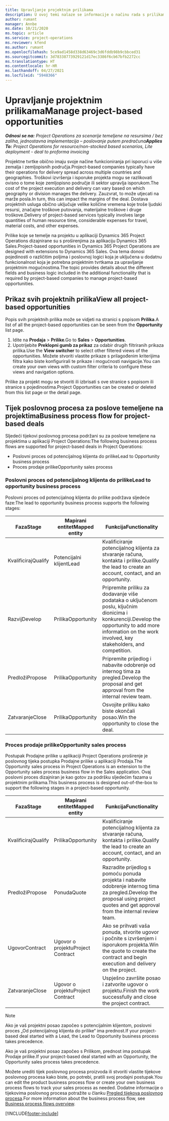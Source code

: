 ```yaml
---
title: Upravljanje projektnim prilikama
description: U ovoj temi nalaze se informacije o načinu rada s prilikama koje su povezane s projektima.
author: rumant
manager: Annbe
ms.date: 10/21/2020
ms.topic: article
ms.service: project-operations
ms.reviewer: kfend
ms.author: rumant
ms.openlocfilehash: 5ce9ad1458d338d63469c3d6fddb98b9cbbced31
ms.sourcegitcommit: 3d78338773929121d17ec3386f6cb67bfb2272cc
ms.translationtype: HT
ms.contentlocale: hr-HR
ms.lasthandoff: 04/27/2021
ms.locfileid: "5948366"
---
```

# <a name="manage-project-based-opportunities"></a><span data-ttu-id="b7e72-103">Upravljanje projektnim prilikama</span><span class="sxs-lookup"><span data-stu-id="b7e72-103">Manage project-based opportunities</span></span>

<span data-ttu-id="b7e72-104">_**Odnosi se na:** Project Operations za scenarije temeljene na resursima / bez zaliha, jednostavna implementacija – poslovanje putem predračuna_</span><span class="sxs-lookup"><span data-stu-id="b7e72-104">_**Applies To:** Project Operations for resource/non-stocked based scenarios, Lite deployment - deal to proforma invoicing_</span></span>

<span data-ttu-id="b7e72-105">Projektne tvrtke obično imaju svoje načine funkcioniranja pri isporuci u više zemalja i zemljopisnih područja.</span><span class="sxs-lookup"><span data-stu-id="b7e72-105">Project-based companies typically have their operations for delivery spread across multiple countries and geographies.</span></span> <span data-ttu-id="b7e72-106">Troškovi izvršenja i isporuke projekta mogu se razlikovati ovisno o tome koje zemljopisno područje ili sektor upravlja isporukom.</span><span class="sxs-lookup"><span data-stu-id="b7e72-106">The cost of the project execution and delivery can vary  based on which geography or division manages the delivery.</span></span> <span data-ttu-id="b7e72-107">Zauzvrat, to može utjecati na marže posla.</span><span class="sxs-lookup"><span data-stu-id="b7e72-107">In turn, this can impact the margins of the deal.</span></span> <span data-ttu-id="b7e72-108">Dostava projektnih usluga obično uključuje velike količine vremena koje troše ljudski resursi, značajne troškove putovanja, materijalne troškove i druge troškove.</span><span class="sxs-lookup"><span data-stu-id="b7e72-108">Delivery of project-based services typically involves large quantities of human resource time, considerable expenses for travel, material costs, and other expenses.</span></span>

<span data-ttu-id="b7e72-109">Prilike koje se temelje na projektu u aplikaciji Dynamics 365 Project Operations dizajnirane su s proširenjima za aplikaciju Dynamics 365 Sales.</span><span class="sxs-lookup"><span data-stu-id="b7e72-109">Project-based opportunities in Dynamics 365 Project Operations are designed with extensions to Dynamics 365 Sales.</span></span> <span data-ttu-id="b7e72-110">Ova tema donosi pojedinosti o različitim poljima i poslovnoj logici koja je uključena u dodatnu funkcionalnost koja je potrebna projektnim tvrtkama za upravljanje projektnim mogućnostima.</span><span class="sxs-lookup"><span data-stu-id="b7e72-110">The topic provides details about the different fields and business logic included in the additional functionality that is required by project-based companies to manage project-based opportunities.</span></span>

## <a name="view-all-project-based-opportunities"></a><span data-ttu-id="b7e72-111">Prikaz svih projektnih prilika</span><span class="sxs-lookup"><span data-stu-id="b7e72-111">View all project-based opportunities</span></span>

<span data-ttu-id="b7e72-112">Popis svih projektnih prilika može se vidjeti na stranici s popisom **Prilika**.</span><span class="sxs-lookup"><span data-stu-id="b7e72-112">A list of all the project-based opportunities can be seen from the **Opportunity** list page.</span></span> 

1. <span data-ttu-id="b7e72-113">Idite na **Prodaja** > **Prilike**.</span><span class="sxs-lookup"><span data-stu-id="b7e72-113">Go to **Sales** > **Opportunities**.</span></span>
2. <span data-ttu-id="b7e72-114">Upotrijebite **Preklopni gumb za prikaz** za odabir drugih filtriranih prikaza prilika.</span><span class="sxs-lookup"><span data-stu-id="b7e72-114">Use the **View switcher** to select other filtered views of the opportunities.</span></span> <span data-ttu-id="b7e72-115">Možete stvoriti vlastite prikaze s prilagođenim kriterijima filtra kako biste konfigurirali te prikaze i mogućnosti navigacije.</span><span class="sxs-lookup"><span data-stu-id="b7e72-115">You can create your own views with custom filter criteria to configure these views and navigation options.</span></span>

<span data-ttu-id="b7e72-116">Prilike za projekt mogu se stvoriti ili izbrisati s ove stranice s popisom ili stranice s pojedinostima.</span><span class="sxs-lookup"><span data-stu-id="b7e72-116">Project Opportunities can be created or deleted from this list page or the detail page.</span></span>

## <a name="business-process-flow-for-project-based-deals"></a><span data-ttu-id="b7e72-117">Tijek poslovnog procesa za poslove temeljene na projektima</span><span class="sxs-lookup"><span data-stu-id="b7e72-117">Business process flow for project-based deals</span></span>

<span data-ttu-id="b7e72-118">Sljedeći tijekovi poslovnog procesa podržani su za poslove temeljene na projektima u aplikaciji Project Operations:</span><span class="sxs-lookup"><span data-stu-id="b7e72-118">The following business process flows are supported for project-based deals in Project Operations:</span></span>

- <span data-ttu-id="b7e72-119">Poslovni proces od potencijalnog klijenta do prilike</span><span class="sxs-lookup"><span data-stu-id="b7e72-119">Lead to Opportunity business process</span></span>
- <span data-ttu-id="b7e72-120">Proces prodaje prilike</span><span class="sxs-lookup"><span data-stu-id="b7e72-120">Opportunity sales process</span></span>

### <a name="lead-to-opportunity-business-process"></a><span data-ttu-id="b7e72-121">Poslovni proces od potencijalnog klijenta do prilike</span><span class="sxs-lookup"><span data-stu-id="b7e72-121">Lead to opportunity business process</span></span> 
<span data-ttu-id="b7e72-122">Poslovni proces od potencijalnog klijenta do prilike podržava sljedeće faze:</span><span class="sxs-lookup"><span data-stu-id="b7e72-122">The lead to opportunity business process supports the following stages:</span></span>

| <span data-ttu-id="b7e72-123">Faza</span><span class="sxs-lookup"><span data-stu-id="b7e72-123">Stage</span></span> | <span data-ttu-id="b7e72-124">Mapirani entitet</span><span class="sxs-lookup"><span data-stu-id="b7e72-124">Mapped entity</span></span> | <span data-ttu-id="b7e72-125">Funkcija</span><span class="sxs-lookup"><span data-stu-id="b7e72-125">Functionality</span></span> |
| --- | --- | --- |
| <span data-ttu-id="b7e72-126">Kvalificiraj</span><span class="sxs-lookup"><span data-stu-id="b7e72-126">Qualify</span></span> | <span data-ttu-id="b7e72-127">Potencijalni klijent</span><span class="sxs-lookup"><span data-stu-id="b7e72-127">Lead</span></span> | <span data-ttu-id="b7e72-128">Kvalificiranje potencijalnog klijenta za stvaranje računa, kontakta i prilike.</span><span class="sxs-lookup"><span data-stu-id="b7e72-128">Qualify the lead to create an account, contact, and an opportunity.</span></span> |
| <span data-ttu-id="b7e72-129">Razvij</span><span class="sxs-lookup"><span data-stu-id="b7e72-129">Develop</span></span> | <span data-ttu-id="b7e72-130">Prilika</span><span class="sxs-lookup"><span data-stu-id="b7e72-130">Opportunity</span></span> | <span data-ttu-id="b7e72-131">Pripremite priliku za dodavanje više podataka o uključenom poslu, ključnim dionicima i konkurenciji.</span><span class="sxs-lookup"><span data-stu-id="b7e72-131">Develop the opportunity to add more information on the work involved, key stakeholders, and competition.</span></span> |
| <span data-ttu-id="b7e72-132">Predloži</span><span class="sxs-lookup"><span data-stu-id="b7e72-132">Propose</span></span> | <span data-ttu-id="b7e72-133">Prilika</span><span class="sxs-lookup"><span data-stu-id="b7e72-133">Opportunity</span></span> | <span data-ttu-id="b7e72-134">Pripremite prijedlog i nabavite odobrenje od internog tima za pregled.</span><span class="sxs-lookup"><span data-stu-id="b7e72-134">Develop the proposal and get approval from the internal review team.</span></span> |
| <span data-ttu-id="b7e72-135">Zatvaranje</span><span class="sxs-lookup"><span data-stu-id="b7e72-135">Close</span></span> | <span data-ttu-id="b7e72-136">Prilika</span><span class="sxs-lookup"><span data-stu-id="b7e72-136">Opportunity</span></span> | <span data-ttu-id="b7e72-137">Osvojite priliku kako biste okončali posao.</span><span class="sxs-lookup"><span data-stu-id="b7e72-137">Win the opportunity to close the deal.</span></span> |

### <a name="opportunity-sales-process"></a><span data-ttu-id="b7e72-138">Proces prodaje prilike</span><span class="sxs-lookup"><span data-stu-id="b7e72-138">Opportunity sales process</span></span>
<span data-ttu-id="b7e72-139">Postupak Prodajne prilike u aplikaciji Project Operations proširenje je poslovnog tijeka postupka Prodajne prilike u aplikaciji Prodaja.</span><span class="sxs-lookup"><span data-stu-id="b7e72-139">The Opportunity sales process in Project Operations is an extension to the Opportunity sales process business flow in the Sales application.</span></span> <span data-ttu-id="b7e72-140">Ovaj poslovni proces dizajniran je kao gotov za podršku sljedećim fazama u projektnim prilikama.</span><span class="sxs-lookup"><span data-stu-id="b7e72-140">This business process is designed out-of-the-box to support the following stages in a project-based opportunity.</span></span>

| <span data-ttu-id="b7e72-141">Faza</span><span class="sxs-lookup"><span data-stu-id="b7e72-141">Stage</span></span> | <span data-ttu-id="b7e72-142">Mapirani entitet</span><span class="sxs-lookup"><span data-stu-id="b7e72-142">Mapped entity</span></span> | <span data-ttu-id="b7e72-143">Funkcija</span><span class="sxs-lookup"><span data-stu-id="b7e72-143">Functionality</span></span> |
| --- | --- | --- |
| <span data-ttu-id="b7e72-144">Kvalificiraj</span><span class="sxs-lookup"><span data-stu-id="b7e72-144">Qualify</span></span> | <span data-ttu-id="b7e72-145">Prilika</span><span class="sxs-lookup"><span data-stu-id="b7e72-145">Opportunity</span></span> | <span data-ttu-id="b7e72-146">Kvalificiranje potencijalnog klijenta za stvaranje računa, kontakta i prilike.</span><span class="sxs-lookup"><span data-stu-id="b7e72-146">Qualify the lead to create an account, contact, and an opportunity.</span></span> |
| <span data-ttu-id="b7e72-147">Predloži</span><span class="sxs-lookup"><span data-stu-id="b7e72-147">Propose</span></span> | <span data-ttu-id="b7e72-148">Ponuda</span><span class="sxs-lookup"><span data-stu-id="b7e72-148">Quote</span></span> | <span data-ttu-id="b7e72-149">Razradite prijedlog s pomoću ponuda projekta i nabavite odobrenje internog tima za pregled.</span><span class="sxs-lookup"><span data-stu-id="b7e72-149">Develop the proposal using project quotes and get approval from the internal review team.</span></span> |
| <span data-ttu-id="b7e72-150">Ugovor</span><span class="sxs-lookup"><span data-stu-id="b7e72-150">Contract</span></span> | <span data-ttu-id="b7e72-151">Ugovor o projektu</span><span class="sxs-lookup"><span data-stu-id="b7e72-151">Project Contract</span></span> | <span data-ttu-id="b7e72-152">Ako se prihvati vaša ponuda, stvorite ugovor i počnite s izvršenjem i isporukom projekta.</span><span class="sxs-lookup"><span data-stu-id="b7e72-152">Win the quote to create the contract and begin execution and delivery on the project.</span></span> |
| <span data-ttu-id="b7e72-153">Zatvaranje</span><span class="sxs-lookup"><span data-stu-id="b7e72-153">Close</span></span> | <span data-ttu-id="b7e72-154">Ugovor o projektu</span><span class="sxs-lookup"><span data-stu-id="b7e72-154">Project Contract</span></span> | <span data-ttu-id="b7e72-155">Uspješno završite posao i zatvorite ugovor o projektu.</span><span class="sxs-lookup"><span data-stu-id="b7e72-155">Finish the work successfully and close the project contract.</span></span> |

> [!NOTE]
> <span data-ttu-id="b7e72-156">Ako je vaš projektni posao započeo s potencijalnim klijentom, poslovni proces „Od potencijalnog klijenta do prilike“ ima prednost.</span><span class="sxs-lookup"><span data-stu-id="b7e72-156">If your project-based deal started with a Lead, the Lead to Opportunity business process takes precedence.</span></span>
>
> <span data-ttu-id="b7e72-157">Ako je vaš projektni posao započeo s Prilikom, prednost ima postupak Prodaje prilike.</span><span class="sxs-lookup"><span data-stu-id="b7e72-157">If your project-based deal started with an Opportunity, the Opportunity sales process takes precedence.</span></span>

<span data-ttu-id="b7e72-158">Možete urediti tijek poslovnog procesa proizvoda ili stvoriti vlastite tijekove poslovnog procesa kako biste, po potrebi, pratili svoj prodajni postupak.</span><span class="sxs-lookup"><span data-stu-id="b7e72-158">You can edit the product business process flow or create your own business process flows to track your sales process as needed.</span></span> <span data-ttu-id="b7e72-159">Dodatne informacije o tijekovima poslovnog procesa potražite u članku [Pregled tijekova poslovnog procesa](/dynamics365/customerengagement/on-premises/customize/business-process-flows-overview).</span><span class="sxs-lookup"><span data-stu-id="b7e72-159">For more information about the business process flow, see [Business process flows overview](/dynamics365/customerengagement/on-premises/customize/business-process-flows-overview).</span></span>


[!INCLUDE[footer-include](../includes/footer-banner.md)]